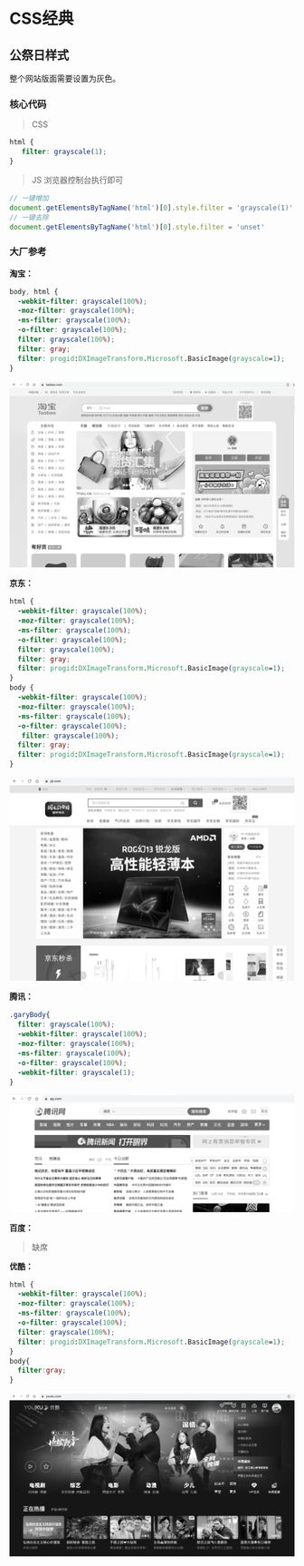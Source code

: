 # CSS经典

## 公祭日样式

整个网站版面需要设置为灰色。

### 核心代码

> CSS

```css
html {
   filter: grayscale(1);
}
```

> JS 浏览器控制台执行即可

```js
// 一键增加
document.getElementsByTagName('html')[0].style.filter = 'grayscale(1)'
// 一键去除
document.getElementsByTagName('html')[0].style.filter = 'unset'
```

### 大厂参考

**淘宝：**

```css
body, html {
  -webkit-filter: grayscale(100%);
  -moz-filter: grayscale(100%);
  -ms-filter: grayscale(100%);
  -o-filter: grayscale(100%);
  filter: grayscale(100%);
  filter: gray;
  filter: progid:DXImageTransform.Microsoft.BasicImage(grayscale=1);
}
```

![image-20211213143032321](./assets/MGVFnjkwD56g2vS.png)

**京东：**

```css
html {
  -webkit-filter: grayscale(100%);
  -moz-filter: grayscale(100%);
  -ms-filter: grayscale(100%);
  -o-filter: grayscale(100%);
  filter: grayscale(100%);
  filter: gray;
  filter: progid:DXImageTransform.Microsoft.BasicImage(grayscale=1);
}
body {
  -webkit-filter: grayscale(100%); 
  -moz-filter: grayscale(100%);
  -ms-filter: grayscale(100%);
  -o-filter: grayscale(100%);
   filter: grayscale(100%);
  filter: gray;
  filter: progid:DXImageTransform.Microsoft.BasicImage(grayscale=1);
}
```

![image-20211213143101762](./assets/4XPf3tnRHN7rBsW.png)

**腾讯：**

```css
.garyBody{
  filter: grayscale(100%);
  -webkit-filter: grayscale(100%);
  -moz-filter: grayscale(100%);
  -ms-filter: grayscale(100%);
  -o-filter: grayscale(100%);
  -webkit-filter: grayscale(1);
}
```

![image-20211213142944927](./assets/U2DY4O9rnmyIjZE.png)

**百度：**

> 缺席

**优酷：**

```css
html {
  -webkit-filter: grayscale(100%);
  -moz-filter: grayscale(100%);
  -ms-filter: grayscale(100%);
  -o-filter: grayscale(100%);
  filter: grayscale(100%);
  filter: progid:DXImageTransform.Microsoft.BasicImage(grayscale=1);
}
body{
  filter:gray;
}
```

![image-20211213143610300](./assets/BfYGRLXi5FkWKjV.png)
